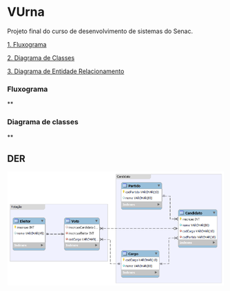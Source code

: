# VUrna

Projeto final do curso de desenvolvimento de sistemas do Senac.


[1. Fluxograma](#usage)

[2. Diagrama de Classes](#interactions)

[3. Diagrama de Entidade Relacionamento](#fetching-live-chats)


### Fluxograma
**

### Diagrama de classes
**

## DER
![Google Translator](docs/DER.png "Google Translator")